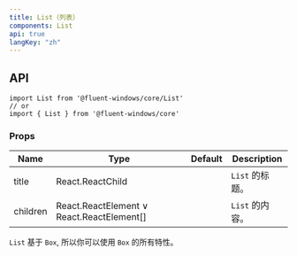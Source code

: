 ```yaml
---
title: List（列表）
components: List
api: true
langKey: "zh"
---
```


## API

```
import List from '@fluent-windows/core/List'
// or
import { List } from '@fluent-windows/core'
```

### Props

| Name | Type | Default | Description |
| --- | --- | --- | --- |
| title | React.ReactChild |  | `List`  的标题。 |
| children | React.ReactElement &or; React.ReactElement[] |  | `List` 的内容。 |

`List` 基于 `Box`, 所以你可以使用 `Box` 的所有特性。
